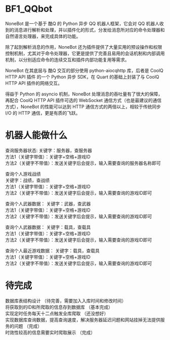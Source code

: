 # BF1_QQbot
NoneBot 是一个基于 酷Q 的 Python 异步 QQ 机器人框架，它会对 QQ 机器人收到的消息进行解析和处理，并以插件化的形式，分发给消息所对应的命令处理器和自然语言处理器，来完成具体的功能。  

除了起到解析消息的作用，NoneBot 还为插件提供了大量实用的预设操作和权限控制机制，尤其对于命令处理器，它更是提供了完善且易用的会话机制和内部调用机制，以分别适应命令的连续交互和插件内部功能复用等需求。  

NoneBot 在其底层与 酷Q 交互的部分使用 python-aiocqhttp 库，后者是 CoolQ HTTP API 插件 的一个 Python 异步 SDK，在 Quart 的基础上封装了与 CoolQ HTTP API 插件的网络交互。  

得益于 Python 的 asyncio 机制，NoneBot 处理消息的吞吐量有了很大的保障，再配合 CoolQ HTTP API 插件可选的 WebSocket 通信方式（也是最建议的通信方式），NoneBot 的性能可以达到 HTTP 通信方式的两倍以上，相较于传统同步 I/O 的 HTTP 通信，更是有质的飞跃。  


# 机器人能做什么
查询服务器状态:
关键字：服务器，查服务器  
方法1（关键字带值）：关键字+空格+游戏ID   
方法2（关键字不带值）：发送关键字后会提示，输入需要查询的服务器名称即可  

查询个人游戏战绩  
关键字：战绩，查战绩  
方法1（关键字带值）：关键字+空格+游戏ID   
方法2（关键字不带值）：发送关键字后会提示，输入需要查询的游戏ID即可  

查询个人武器数据： 
关键字：武器，查武器  
方法1（关键字带值）：关键字+空格+游戏ID   
方法2（关键字不带值）：发送关键字后会提示，输入需要查询的游戏ID即可 

查询个人武器数据： 
关键字：载具，查载具  
方法1（关键字带值）：关键字+空格+游戏ID   
方法2（关键字不带值）：发送关键字后会提示，输入需要查询的游戏ID即可 

查询个人最近游戏数据：
关键字：载具，查载具  
方法1（关键字带值）：关键字+空格+游戏ID   
方法2（关键字不带值）：发送关键字后会提示，输入需要查询的游戏ID即可  


# 待完成
数据库表结构设计  （待完善，需要加入入库时间和修改时间）  
将获取到的ID和所爬取的信息存到数据库  （基本完成）  
实现定时任务每天十二点触发全库爬取  （还没想好）  
实现数据库查询数据，提高查询速度，解决服务器延迟问题和网站挂掉无法提供服务的问题  （完成）  
时效性较高的信息需要实时爬取展示  （完成）  
